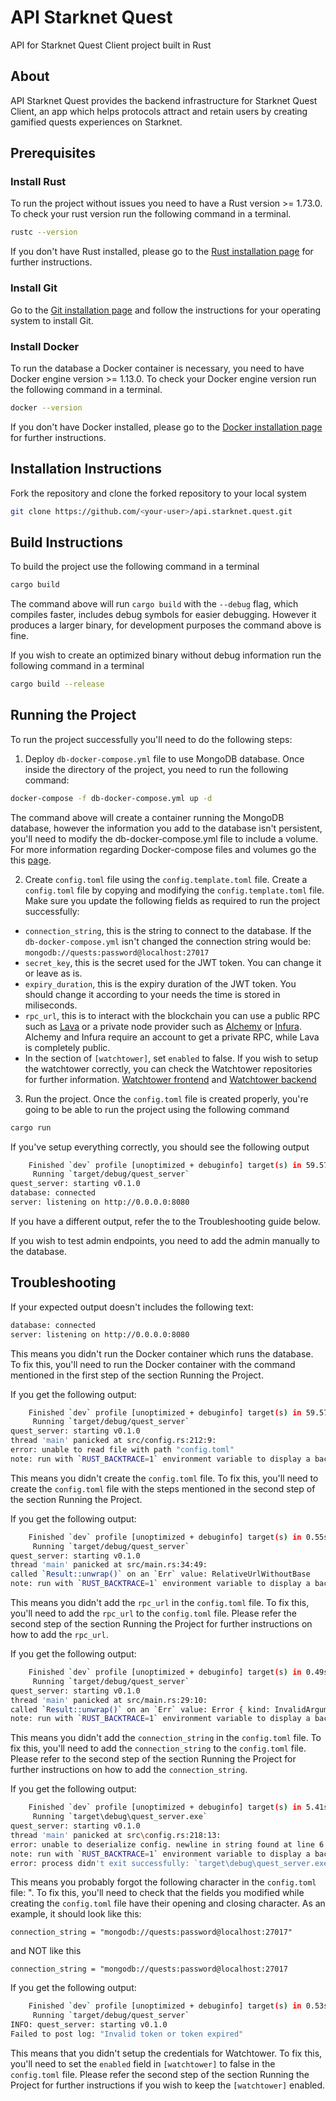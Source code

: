 # API Starknet Quest

API for Starknet Quest Client project built in Rust

## About

API Starknet Quest provides the backend infrastructure for Starknet Quest Client, an app which helps protocols attract and retain users by creating gamified quests experiences on Starknet.

## Prerequisites

### Install Rust

To run the project without issues you need to have a Rust version >= 1.73.0. To check your rust version run the following command in a terminal.

```bash
rustc --version
```
If you don't have Rust installed, please go to the [Rust installation page](https://doc.rust-lang.org/book/ch01-01-installation.html) for further instructions.

### Install Git

Go to the [Git installation page](https://git-scm.com/downloads) and follow the instructions for your operating system to install Git.

### Install Docker

To run the database a Docker container is necessary, you need to have Docker engine version >= 1.13.0. To check your Docker engine version run the following command in a terminal.

```bash
docker --version
```
If you don't have Docker installed, please go to the [Docker installation page](https://docs.docker.com/get-started/get-docker/) for further instructions.

## Installation Instructions

Fork the repository and clone the forked repository to your local system

```bash
git clone https://github.com/<your-user>/api.starknet.quest.git
```

## Build Instructions

To build the project use the following command in a terminal

```bash
cargo build
```

The command above will run `cargo build` with the `--debug` flag, which compiles faster, includes debug symbols for easier debugging. However it produces a larger binary, for development purposes the command above is fine.

If you wish to create an optimized binary without debug information run the following command in a terminal

```bash
cargo build --release
```

## Running the Project

To run the project successfully you'll need to do the following steps:
1. Deploy `db-docker-compose.yml` file to use MongoDB database.
Once inside the directory of the project, you need to run the following command:
```bash
docker-compose -f db-docker-compose.yml up -d
```
The command above will create a container running the MongoDB database, however the information you add to the database isn't persistent, you'll need to modify the db-docker-compose.yml file to include a volume. For more information regarding Docker-compose files and volumes go the this [page](https://docs.docker.com/engine/storage/volumes/).

2. Create `config.toml` file using the `config.template.toml` file.
Create a `config.toml` file by copying and modifying the `config.template.toml` file. Make sure you update the following fields as required to run the project successfully:

- `connection_string`, this is the string to connect to the database. If the `db-docker-compose.yml` isn't changed the connection string would be: `mongodb://quests:password@localhost:27017`
- `secret_key`, this is the secret used for the JWT token. You can change it or leave as is.
- `expiry_duration`, this is the expiry duration of the JWT token. You should change it according to your needs the time is stored in miliseconds.
- `rpc_url`, this is to interact with the blockchain you can use a public RPC such as [Lava](https://www.lavanet.xyz/get-started/starknet) or a private node provider such as [Alchemy](https://www.alchemy.com) or [Infura](https://www.infura.io). Alchemy and Infura require an account to get a private RPC, while Lava is completely public.
- In the section of `[watchtower]`, set `enabled` to false. If you wish to setup the watchtower correctly, you can check the Watchtower repositories for further information. [Watchtower frontend](https://github.com/starknet-id/watchtower.starknet.id) and [Watchtower backend](https://github.com/starknet-id/watchtower_server) 

3. Run the project. 
Once the `config.toml` file is created properly, you're going to be able to run the project using the following command

```bash
cargo run
```
If you've setup everything correctly, you should see the following output

```bash
    Finished `dev` profile [unoptimized + debuginfo] target(s) in 59.57s
     Running `target/debug/quest_server`
quest_server: starting v0.1.0
database: connected
server: listening on http://0.0.0.0:8080
```
If you have a different output, refer the to the Troubleshooting guide below.

If you wish to test admin endpoints, you need to add the admin manually to the database.

## Troubleshooting

If your expected output doesn't includes the following text:
```bash
database: connected
server: listening on http://0.0.0.0:8080
```
This means you didn't run the Docker container which runs the database. To fix this, you'll need to run the Docker container with the command mentioned in the first step of the section Running the Project.

If you get the following output:

```bash
    Finished `dev` profile [unoptimized + debuginfo] target(s) in 59.57s
     Running `target/debug/quest_server`
quest_server: starting v0.1.0
thread 'main' panicked at src/config.rs:212:9:
error: unable to read file with path "config.toml"
note: run with `RUST_BACKTRACE=1` environment variable to display a backtrace
```

This means you didn't create the `config.toml` file. To fix this, you'll need to create the `config.toml` file with the steps mentioned in the second step of the section Running the Project.

If you get the following output:

```bash
    Finished `dev` profile [unoptimized + debuginfo] target(s) in 0.55s
     Running `target/debug/quest_server`
quest_server: starting v0.1.0
thread 'main' panicked at src/main.rs:34:49:
called `Result::unwrap()` on an `Err` value: RelativeUrlWithoutBase
note: run with `RUST_BACKTRACE=1` environment variable to display a backtrace
```

This means you didn't add the `rpc_url` in the `config.toml` file. To fix this, you'll need to add the `rpc_url` to the `config.toml` file. Please refer the second step of the section Running the Project for further instructions on how to add the `rpc_url`.

If you get the following output:

```bash
    Finished `dev` profile [unoptimized + debuginfo] target(s) in 0.49s
     Running `target/debug/quest_server`
quest_server: starting v0.1.0
thread 'main' panicked at src/main.rs:29:10:
called `Result::unwrap()` on an `Err` value: Error { kind: InvalidArgument { message: "connection string contains no scheme" }, labels: {}, wire_version: None, source: None }
note: run with `RUST_BACKTRACE=1` environment variable to display a backtrace
```

This means you didn't add the `connection_string` in the `config.toml` file. To fix this, you'll need to add the `connection_string` to the `config.toml` file. Please refer to the second step of the section Running the Project for further instructions on how to add the `connection_string`.

If you get the following output:

```bash
    Finished `dev` profile [unoptimized + debuginfo] target(s) in 5.41s
     Running `target\debug\quest_server.exe`
quest_server: starting v0.1.0
thread 'main' panicked at src\config.rs:218:13:
error: unable to deserialize config. newline in string found at line 6 column 63
note: run with `RUST_BACKTRACE=1` environment variable to display a backtrace
error: process didn't exit successfully: `target\debug\quest_server.exe` (exit code: 101)
```

This means you probably forgot the following character in the `config.toml` file: ". To fix this, you'll need to check that the fields you modified while creating the `config.toml` file have their opening and closing character. As an example, it should look like this:

`connection_string = "mongodb://quests:password@localhost:27017"`

and NOT like this

`connection_string = "mongodb://quests:password@localhost:27017`

If you get the following output:

```bash
    Finished `dev` profile [unoptimized + debuginfo] target(s) in 0.53s
     Running `target/debug/quest_server`
INFO: quest_server: starting v0.1.0
Failed to post log: "Invalid token or token expired"
```

This means that you didn't setup the credentials for Watchtower. To fix this, you'll need to set the `enabled` field in `[watchtower]` to false in the `config.toml` file. Please refer the second step of the section Running the Project for further instructions if you wish to keep the `[watchtower]` enabled.